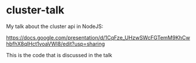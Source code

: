 # cluster-talk
My talk about the cluster api in NodeJS: 

https://docs.google.com/presentation/d/1CqFze_UHzwSWcFGTemM9KhCwhbfhX8qIHct1voaVWI8/edit?usp=sharing

This is the code that is discussed in the talk
